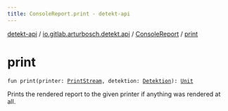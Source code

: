 ```yaml
---
title: ConsoleReport.print - detekt-api
---
```


[detekt-api](../../index.html) / [io.gitlab.arturbosch.detekt.api](../index.html) / [ConsoleReport](index.html) / [print](./print.html)

# print

`fun print(printer: `[`PrintStream`](https://docs.oracle.com/javase/8/docs/api/java/io/PrintStream.html)`, detektion: `[`Detektion`](../-detektion/index.html)`): `[`Unit`](https://kotlinlang.org/api/latest/jvm/stdlib/kotlin/-unit/index.html)

Prints the rendered report to the given printer
if anything was rendered at all.

